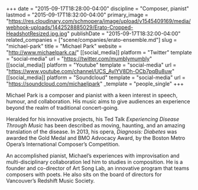 +++
date = "2015-09-17T18:28:00-04:00"
discipline = "Composer, pianist"
lastmod = "2015-09-17T18:32:00-04:00"
primary_image = "https://res.cloudinary.com/schmopera/image/upload/v1545409169/media/webhook-uploads/1442528885029/Erato-Cropped-HeadshotResized.jpg.jpg"
publishDate = "2015-09-17T18:32:00-04:00"
related_companies = ["scene/companies/erato-ensemble.md"]
slug = "michael-park"
title = "Michael Park"
website = "http://www.michaelpark.ca/"
[[social_media]]
platform = "Twitter"
template = "social-media"
url = "https://twitter.com/mumblymumbly"
[[social_media]]
platform = "Youtube"
template = "social-media"
url = "https://www.youtube.com/channel/UCS_AylYV8Dh-OCb7pqBu8uw"
[[social_media]]
platform = "Soundcloud"
template = "social-media"
url = "https://soundcloud.com/michaeljpark"
_template = "people_single"
+++

Michael Park is a composer and pianist with a keen interest in speech, humour, and collaboration. His music aims to give audiences an experience beyond the realm of traditional concert-going.

Heralded for his innovative projects, his Ted Talk *Experiencing Disease Through Music* has been described as moving, haunting, and an amazing translation of the disease. In 2013, his opera, *Diagnosis: Diabetes* was awarded the Gold Medal and BMO Advocacy Award, by the Boston Metro Opera’s International Composer’s Competition.

An accomplished pianist, Michael’s experiences with improvisation and multi-disciplinary collaboration led him to studies in composition. He is a founder and co-director of Art Song Lab, an innovative program that teams composers with poets. He also sits on the board of directors for Vancouver’s Redshift Music Society.
